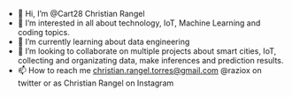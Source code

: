 - 👋 Hi, I’m @Cart28 Christian Rangel
- 👀 I’m interested in all about technology, IoT, Machine Learning and coding topics.
- 🌱 I’m currently learning about data engineering
- 💞️ I’m looking to collaborate on multiple projects about smart cities, IoT, collecting and organizating data, make inferences and prediction results.
- 📫 How to reach me christian.rangel.torres@gmail.com
@raziox on twitter or as Christian Rangel on Instagram

<!---
Cart28/Cart28 is a ✨ special ✨ repository because its `README.md` (this file) appears on your GitHub profile.
You can click the Preview link to take a look at your changes.
--->

